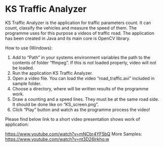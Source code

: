 # KS Traffic Analyzer

KS Traffic Analyzer is the application for traffic parameters count. It can count, classify the vehicles and measure the speed of them. The programme uses for this purpose a videos of traffic road. The application has been created in Java and its main core is OpenCV library.

How to use (Windows):

1. Add to “Path” in your systems environment variables the path to the contents of folder “ffmpeg”. If this is not loaded properly, video will not be loaded. 
2. Run the application KS Traffic Analyzer.
3. Open a video file. You can load the video “road_traffic.avi” included in sample folder.
4. Choose a directory, where will be written results of the programme work.
5. Draw a counting and a speed lines. They must be at the same road side. It should be done like on “KS_screen.png”.
6. Click “Play” button and watch as the programme process the video!

Please find below link to a short video presentation shows work of application:

https://www.youtube.com/watch?v=mNCbr4YF5bQ
More Samples:
https://www.youtube.com/watch?v=nt3D26lrkho:w